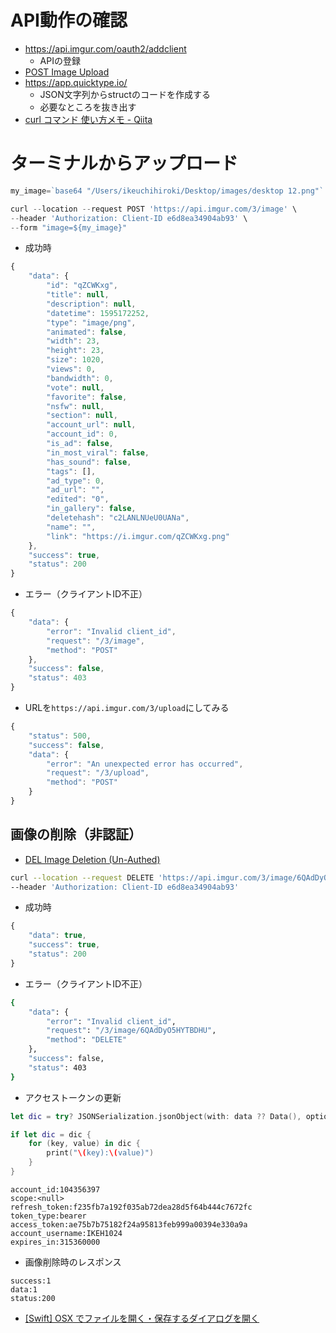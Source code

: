 # API動作の確認
- https://api.imgur.com/oauth2/addclient
    - APIの登録
- [POST Image Upload ](https://apidocs.imgur.com/?version=latest#c85c9dfc-7487-4de2-9ecd-66f727cf3139)
- https://app.quicktype.io/
    - JSON文字列からstructのコードを作成する
    - 必要なところを抜き出す
- [curl コマンド 使い方メモ \- Qiita](https://qiita.com/yasuhiroki/items/a569d3371a66e365316f#http-header%E3%82%92%E7%A2%BA%E8%AA%8D%E3%81%99%E3%82%8B--i--i--v)

# ターミナルからアップロード


``` JavaScript
my_image=`base64 "/Users/ikeuchihiroki/Desktop/images/desktop 12.png"`
```

``` JavaScript
curl --location --request POST 'https://api.imgur.com/3/image' \
--header 'Authorization: Client-ID e6d8ea34904ab93' \
--form "image=${my_image}"
```

- 成功時


``` JavaScript
{
	"data": {
		"id": "qZCWKxg",
		"title": null,
		"description": null,
		"datetime": 1595172252,
		"type": "image/png",
		"animated": false,
		"width": 23,
		"height": 23,
		"size": 1020,
		"views": 0,
		"bandwidth": 0,
		"vote": null,
		"favorite": false,
		"nsfw": null,
		"section": null,
		"account_url": null,
		"account_id": 0,
		"is_ad": false,
		"in_most_viral": false,
		"has_sound": false,
		"tags": [],
		"ad_type": 0,
		"ad_url": "",
		"edited": "0",
		"in_gallery": false,
		"deletehash": "c2LANLNUeU0UANa",
		"name": "",
		"link": "https://i.imgur.com/qZCWKxg.png"
	},
	"success": true,
	"status": 200
}
```

- エラー（クライアントID不正）

``` JavaScript
{
	"data": {
		"error": "Invalid client_id",
		"request": "/3/image",
		"method": "POST"
	},
	"success": false,
	"status": 403
}
```

- URLを`https://api.imgur.com/3/upload`にしてみる

``` JavaScript
{
	"status": 500,
	"success": false,
	"data": {
		"error": "An unexpected error has occurred",
		"request": "/3/upload",
		"method": "POST"
	}
}
```

## 画像の削除（非認証）
- [DEL Image Deletion \(Un\-Authed\)](https://apidocs.imgur.com/?version=latest#949d6cb0-5e55-45f7-8853-8c44a108399c)

```sh
curl --location --request DELETE 'https://api.imgur.com/3/image/6QAdDyO5HYTBDHU' \
--header 'Authorization: Client-ID e6d8ea34904ab93'
```

- 成功時

``` JavaScript
{
	"data": true,
	"success": true,
	"status": 200
}
```

- エラー（クライアントID不正）

```sh
{
	"data": {
		"error": "Invalid client_id",
		"request": "/3/image/6QAdDyO5HYTBDHU",
		"method": "DELETE"
	},
	"success": false,
	"status": 403
}
```

- アクセストークンの更新

```swift
let dic = try? JSONSerialization.jsonObject(with: data ?? Data(), options: []) as? [String: Any]

if let dic = dic {
    for (key, value) in dic {
        print("\(key):\(value)")
    }
}
```

```
account_id:104356397
scope:<null>
refresh_token:f235fb7a192f035ab72dea28d5f64b444c7672fc
token_type:bearer
access_token:ae75b7b75182f24a95813feb999a00394e330a9a
account_username:IKEH1024
expires_in:315360000
```

- 画像削除時のレスポンス

```
success:1
data:1
status:200
```

- [\[Swift\] OSX でファイルを開く・保存するダイアログを開く](https://qiita.com/takecian/items/d31682899768f89a8d80)